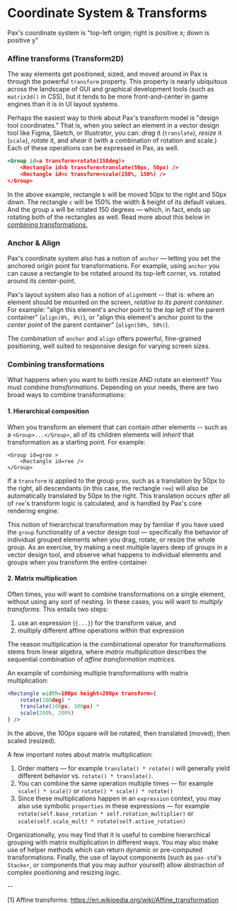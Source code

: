 # Coordinate System & Transforms

Pax's coordinate system is "top-left origin; right is positive x; down is positive y"

<!-- TODO: image illustrating coordinate system -->

### Affine transforms (Transform2D)

The way elements get positioned, sized, and moved around in Pax is through the powerful `transform` property.  This property is nearly ubiquitous across the landscape of GUI and graphical development tools (such as `matrix3d()` in CSS), but it tends to be more front-and-center in game engines than it is in UI layout systems.

Perhaps the easiest way to think about Pax's transform model is "design tool coordinates."  That is, when you select an element in a vector design tool like Figma, Sketch, or Illustrator, you can: _drag_ it (`translate`), _resize_ it (`scale`), _rotate_ it, and _shear_ it (with a combination of rotation and scale.)  Each of these operations can be expressed in Pax, as well.

```xml
<Group id=a transform=rotate(150deg)>
    <Rectangle id=b transform=translate(50px, 50px) />
    <Rectangle id=c transform=scale(150%, 150%) />
</Group>
```

In the above example, rectangle `b` will be moved 50px to the right and 50px down.  The rectangle `c` will be 150% the width & height of its default values.  And the group `a` will be rotated 150 degrees — which, in fact, ends up rotating both of the rectangles as well.  Read more about this below in [combining transformations.](#combining-transformations)


### Anchor & Align
Pax's coordinate system also has a notion of `anchor` — letting you set the anchored origin point for transformations.  For example, using `anchor` you can cause a rectangle to be rotated around its top-left corner, vs. rotated around its center-point.  

<!-- TODO: insert image of an Anchor UI, e.g. from Flash/AI/Figma -- or animated example -->

Pax's layout system also has a notion of `align`ment -- that is: where an element should be mounted on the screen, _relative to its parent container_.  For example: "align this element's anchor point to the _top left_ of the parent container" (`align(0%, 0%)`), or "align this element's anchor point to the _center point_ of the parent container" (`align(50%, 50%)`).

<!-- TODO: insert image illustrating alignment relative to parent container -->

The combination of `anchor` and `align` offers powerful, fine-grained positioning, well suited to responsive design for varying screen sizes.


### Combining transformations

What happens when you want to both resize AND rotate an element?  You must _combine transformations_.  Depending on your needs, there are two broad ways to combine transformations:

#### 1. Hierarchical composition

When you transform an element that can contain other elements -- such as a `<Group>...</Group>`, all of its children elements will _inherit_ that transformation as a starting point.  For example:

```
<Group id=groo >
    <Rectangle id=ree />
</Group>
```

If a `transform` is applied to the group `groo`, such as a translation by 50px to the right, all descendants (in this case, the rectangle `ree`) will also be automatically translated by 50px to the right.  This translation occurs _after_ all of `ree`'s transform logic is calculated, and is handled by Pax's core rendering engine.

This notion of hierarchical transformation may by familiar if you have used the `group` functionality of a vector design tool — specifically the behavior of individual grouped elements when you drag, rotate, or resize the whole group.  As an exercise, try making a nest multiple layers deep of groups in a vector design tool, and observe what happens to individual elements and groups when you transform the entire container.

#### 2. Matrix multiplication

Often times, you will want to combine transformations on a single element, without using any sort of nesting.  In these cases, you will want to _multiply transforms._  This entails two steps:

  1. use an expression (`{...}`) for the transform value, and
  2. multiply different affine operations within that expression

The reason multiplication is the combinational operator for transformations stems from linear algebra, where _matrix multiplication_ describes the sequential combination of _affine transformation matrices._

An example of combining multiple transformations with matrix multiplication:

```jsx
<Rectangle width=100px height=200px transform={
    rotate(100deg) *
    translate(100px, 100px) *
    scale(200%, 200%)
} />
```

In the above, the 100px square will be rotated, then translated (moved), then scaled (resized).

A few important notes about matrix multiplication:

 1. Order matters — for example `translate() * rotate()` will generally yield different behavior vs. `rotate() * translate()`.
 2. You can combine the same operation multiple times — for example `scale() * scale()` or `rotate() * scale() * rotate()`
 3. Since these multiplications happen in an `expression` context, you may also use symbolic `properties` in these expressions — for example `rotate(self.base_rotation * self.rotation_multiplier)` or `scale(self.scale_mult) * rotate(self.active_rotation)`


Organizationally, you may find that it is useful to combine hierarchical grouping with matrix multiplication in different ways.  You may also make use of helper methods which can return dynamic or pre-computed transformations.  Finally, the use of layout components (such as `pax-std`'s `Stacker`, or components that you may author yourself) allow abstraction of complex positioning and resizing logic.

--

[1] Affine transforms:  https://en.wikipedia.org/wiki/Affine_transformation

